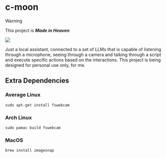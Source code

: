 # c-moon

> [!WARNING]
> This project is **_Made in Heaven_**

<img src="./repo/jjba-mih.gif">

Just a local assistant, connected to a set of LLMs that is capable of listening through a microphone, seeing through a camera and talking through a script and execute specific actions based on the interactions. This project is being designed for personal use only, for me.

## Extra Dependencies

### Average Linux

```
sudo apt-get install fswebcam
```

### Arch Linux

```
sudo pamac build fswebcam
```

### MacOS

```
brew install imagesnap
```

